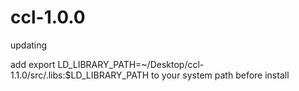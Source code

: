 # ccl-1.0.0
updating

add export LD_LIBRARY_PATH=~/Desktop/ccl-1.1.0/src/.libs:$LD_LIBRARY_PATH  to your system path before install
